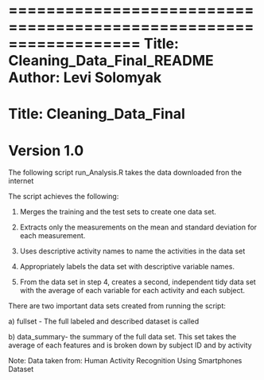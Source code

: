 ==================================================================
Title: Cleaning_Data_Final_README
Author: Levi Solomyak
==================================================================
Title: Cleaning_Data_Final
==================================================================
Version 1.0
==================================================================
The following script run_Analysis.R takes the data downloaded fron the internet

The script achieves the following:

1) Merges the training and the test sets to create one data set.

2) Extracts only the measurements on the mean and standard deviation for each measurement.

3) Uses descriptive activity names to name the activities in the data set

4) Appropriately labels the data set with descriptive variable names.

5) From the data set in step 4, creates a second, independent tidy data set with the average of each variable for each activity and each subject.

There are two important data sets created from running the script: 

a) fullset - The full labeled and described dataset is called

b) data_summary- the summary of the full data set. This set takes the average of each features and is broken down by subject ID  and by activity 


Note: Data taken from: Human Activity Recognition Using Smartphones Dataset
